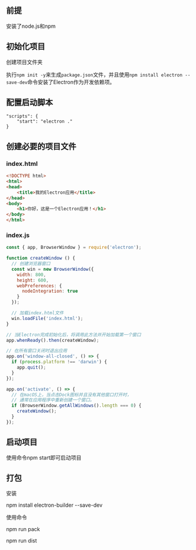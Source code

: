 ## 前提

安装了node.js和npm

## 初始化项目

创建项目文件夹

执行`npm init -y`来生成`package.json`文件，并且使用`npm install electron --save-dev`命令安装了Electron作为开发依赖项。

## 配置启动脚本

```
"scripts": {
    "start": "electron ."
}
```

## 创建必要的项目文件

### index.html

```html
<!DOCTYPE html>
<html>
<head>
    <title>我的Electron应用</title>
</head>
<body>
    <h1>你好，这是一个Electron应用！</h1>
</body>
</html>
```



### index.js

```js
const { app, BrowserWindow } = require('electron');

function createWindow () {
  // 创建浏览器窗口
  const win = new BrowserWindow({
    width: 800,
    height: 600,
    webPreferences: {
      nodeIntegration: true
    }
  });

  // 加载index.html文件
  win.loadFile('index.html');
}

// 当Electron完成初始化后，将调用此方法并开始加载第一个窗口
app.whenReady().then(createWindow);

// 在所有窗口关闭时退出应用
app.on('window-all-closed', () => {
  if (process.platform !== 'darwin') {
    app.quit();
  }
});

app.on('activate', () => {
  // 在macOS上，当点击Dock图标并且没有其他窗口打开时，
  // 通常在应用程序中重新创建一个窗口。
  if (BrowserWindow.getAllWindows().length === 0) {
    createWindow();
  }
});
```



## 启动项目

使用命令npm start即可启动项目



## 打包

安装

npm install electron-builder --save-dev

使用命令

npm run pack

npm run dist